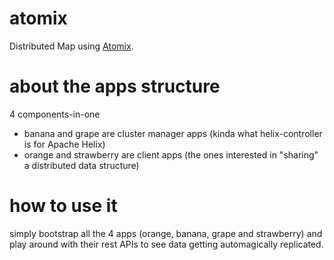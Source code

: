 # atomix
Distributed Map using [Atomix](https://atomix.io/).

# about the apps structure
4 components-in-one
* banana and grape are cluster manager apps (kinda what helix-controller is for Apache Helix)
* orange and strawberry are client apps (the ones interested in "sharing" a distributed data structure)

# how to use it
simply bootstrap all the 4 apps (orange, banana, grape and strawberry) and play around with their rest APIs to see data getting automagically replicated.

